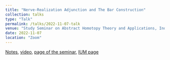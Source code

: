 ```yaml
---
title: "Nerve-Realization Adjunction and The Bar Construction"
collection: talks
type: "Talk"
permalink: /talks/2022-11-07-talk
venue: "Study Seminar on Abstract Homotopy Theory and Applications, Independent University of Moscow"
date: 2022-11-07
location: "Zoom"
---
```


[Notes](https://drive.google.com/file/d/183TxU2vrP94UMjDy9bLxE3kmL7Bz2znT/view), [video](https://youtu.be/5A36vq1NfDc), [page of the seminar](https://sites.google.com/view/homotopy-basics-seminar), [IUM page](https://ium.mccme.ru/f22/f22-kaledin.html)

